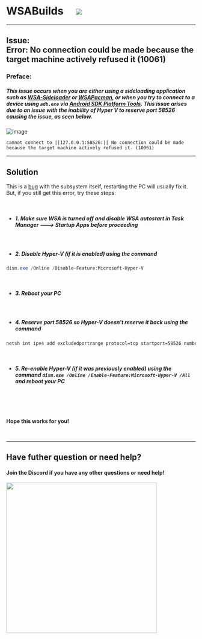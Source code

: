 # WSABuilds &nbsp; &nbsp; <img src="https://img.shields.io/github/downloads/MustardChef/WSABuilds/total?label=Total%20Downloads&style=for-the-badge"/> &nbsp; 

---
## Issue: </br> Error: No connection could be made because the target machine actively refused it (10061)
### Preface:
##### This issue occurs when you are either using a sideloading application such as [WSA-Sideloader](https://github.com/infinitepower18/WSA-Sideloader) or [WSAPacman](https://github.com/alesimula/wsa_pacman), or when you try to connect to a device using ``adb.exe`` via [Android SDK Platform Tools](https://developer.android.com/tools/releases/platform-tools). This issue arises due to an issue with the inability of Hyper V to reserve port 58526 causing the issue, as seen below.

![image](https://user-images.githubusercontent.com/68516357/230793765-6c72a7d7-796f-4cb9-8a45-3d40b4f1d38f.png)

```
cannot connect to ||127.0.0.1:58526:|| No connection could be made because the target machine actively refused it. (10061)
```
---

## Solution

This is a [bug](https://github.com/microsoft/WSA/issues/136) with the subsystem itself, restarting the PC will usually fix it. But, if you still get this error, try these steps:

<br />

- ##### _**1. Make sure WSA is turned off and disable WSA autostart in Task Manager ---> Startup Apps before proceeding**_

<br />

- ##### _**2. Disable Hyper-V (if it is enabled) using the command**_

```powershell
dism.exe /Online /Disable-Feature:Microsoft-Hyper-V
```

<br />

- ##### **3. Reboot your PC**
 
<br />

- ##### _**4. Reserve port 58526 so Hyper-V doesn't reserve it back using the command**_
```cmd
netsh int ipv4 add excludedportrange protocol=tcp startport=58526 numberofports=1
```

<br />

- ##### _**5. Re-enable Hyper-V (if it was previously enabled) using the command `dism.exe /Online /Enable-Feature:Microsoft-Hyper-V /All` and reboot your PC**_

<br/>
<br/>
<br/>

**Hope this works for you!**

<br />

---

## Have futher question or need help?

#### Join the Discord if you have any other questions or need help!

[<img src="https://invidget.switchblade.xyz/2thee7zzHZ" style="width: 400px;"/>](https://discord.gg/2thee7zzHZ)


